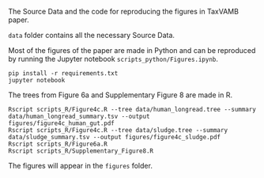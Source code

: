 The Source Data and the code for reproducing the figures in TaxVAMB paper.

`data` folder contains all the necessary Source Data.

Most of the figures of the paper are made in Python and can be reproduced by running the Jupyter notebook `scripts_python/Figures.ipynb`.
```
pip install -r requirements.txt
jupyter notebook
```

The trees from Figure 6a and Supplementary Figure 8 are made in R.
```
Rscript scripts_R/Figure4c.R --tree data/human_longread.tree --summary data/human_longread_summary.tsv --output figures/figure4c_human_gut.pdf
Rscript scripts_R/Figure4c.R --tree data/sludge.tree --summary data/sludge_summary.tsv --output figures/figure4c_sludge.pdf
Rscript scripts_R/Figure6a.R
Rscript scripts_R/Supplementary_Figure8.R
```

The figures will appear in the `figures` folder.